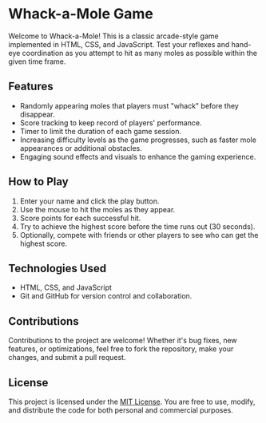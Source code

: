 # Whack-a-Mole Game

Welcome to Whack-a-Mole! This is a classic arcade-style game implemented in HTML, CSS, and JavaScript. Test your reflexes and hand-eye coordination as you attempt to hit as many moles as possible within the given time frame.

## Features

- Randomly appearing moles that players must "whack" before they disappear.
- Score tracking to keep record of players' performance.
- Timer to limit the duration of each game session.
- Increasing difficulty levels as the game progresses, such as faster mole appearances or additional obstacles.
- Engaging sound effects and visuals to enhance the gaming experience.

## How to Play

1. Enter your name and click the play button.
2. Use the mouse to hit the moles as they appear.
3. Score points for each successful hit.
4. Try to achieve the highest score before the time runs out (30 seconds).
5. Optionally, compete with friends or other players to see who can get the highest score.

## Technologies Used

- HTML, CSS, and JavaScript
- Git and GitHub for version control and collaboration.

## Contributions

Contributions to the project are welcome! Whether it's bug fixes, new features, or optimizations, feel free to fork the repository, make your changes, and submit a pull request.

## License

This project is licensed under the [MIT License](https://opensource.org/licenses/MIT). You are free to use, modify, and distribute the code for both personal and commercial purposes.

